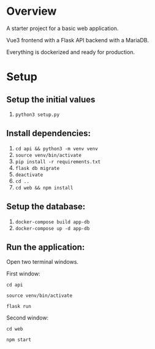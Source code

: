 # Overview
A starter project for a basic web application.

Vue3 frontend with a Flask API backend with a MariaDB.

Everything is dockerized and ready for production.

# Setup

## Setup the initial values

1. ```python3 setup.py```

## Install dependencies:

1. ```cd api && python3 -m venv venv```
2. ```source venv/bin/activate```
3. ```pip install -r requirements.txt```
4. ```flask db migrate```
4. ```deactivate```
4. ```cd ..```
5. ```cd web && npm install```

## Setup the database:

1. ```docker-compose build app-db```
2. ```docker-compose up -d app-db```

## Run the application:
Open two terminal windows.

First window:

```cd api```

```source venv/bin/activate```

```flask run```

Second window:

```cd web```

```npm start```
